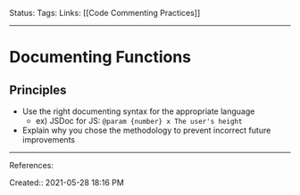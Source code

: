 Status:
Tags:
Links: [[Code Commenting Practices]]
___
# Documenting Functions
## Principles
- Use the right documenting syntax for the appropriate language
	- ex) JSDoc for JS: `@param {number} x The user's height`
- Explain why you chose the methodology to prevent incorrect future improvements

___
References:

Created:: 2021-05-28 18:16 PM